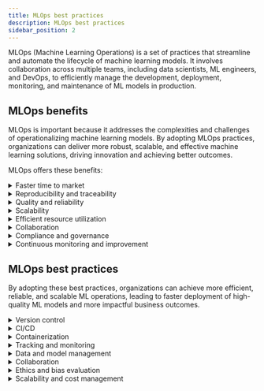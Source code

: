 ```yaml
---
title: MLOps best practices
description: MLOps best practices
sidebar_position: 2
---
```


MLOps (Machine Learning Operations) is a set of practices that streamline and automate the lifecycle of machine learning models. It involves collaboration across multiple teams, including data scientists, ML engineers, and DevOps, to efficiently manage the development, deployment, monitoring, and maintenance of ML models in production.

## MLOps benefits

MLOps is important because it addresses the complexities and challenges of operationalizing machine learning models. By adopting MLOps practices, organizations can deliver more robust, scalable, and effective machine learning solutions, driving innovation and achieving better outcomes.

MLOps offers these benefits:

<details>
<summary>Faster time to market</summary>

MLOps facilitates the rapid deployment of machine learning models to production by automating and monitoring the ML lifecycle stages, including data preparation, model training, validation, deployment, and monitoring.

This automation helps reduce manual errors and speeds up the process of getting models into production, enabling organizations to leverage their data insights more quickly and gain a competitive edge.

</details>

<details>
<summary>Reproducibility and traceability</summary>

Machine learning models depend heavily on data, parameters, and code.

MLOps practices ensure that every aspect of the machine learning process, from data preprocessing to model training and inference, is version-controlled, documented, and reproducible.

This makes it easier to trace back the steps of the model development process, understand decision-making, and replicate successful models.

</details>

<details>
<summary>Quality and reliability</summary>

By incorporating continuous integration and continuous deployment (CI/CD) practices, MLOps ensures that models are rigorously tested and validated before being deployed.

This not only enhances the quality and performance of models but also ensures they are reliable and stable in production environments.

</details>

<details>
<summary>Scalability</summary>

MLOps provides frameworks and methodologies for managing and deploying machine learning models at scale.

This includes managing resources efficiently, handling multiple models, and ensuring models can serve predictions under varying loads.

Scalability is crucial for businesses that rely on machine learning to process large volumes of data or require real-time insights.

</details>

<details>
<summary>Efficient resource utilization</summary>

Machine learning models, especially deep learning models, can be resource-intensive to train and deploy.

MLOps practices help optimize resource usage, reducing computational costs and ensuring that the infrastructure is efficiently utilized.

This includes selecting the appropriate hardware, managing cloud resources, and optimizing model performance.

</details>

<details>
<summary>Collaboration</summary>

MLOps fosters better collaboration between data scientists, ML engineers, and operations teams.

It standardizes processes and tools, enabling seamless communication and workflow management across teams with different expertise.

This cross-functional collaboration is vital for the successful deployment and maintenance of ML systems.

</details>

<details>
<summary>Compliance and governance</summary>

With increasing data privacy regulations and ethical considerations, MLOps ensures that machine learning processes are compliant with relevant laws and ethical guidelines.

This includes managing data access, ensuring model transparency, and implementing bias detection and mitigation strategies.

</details>

<details>
<summary>Continuous monitoring and improvement</summary>

MLOps involves continuous monitoring of deployed models to detect performance degradation, data drift, or concept drift.

This proactive approach allows for timely model updates or retraining, ensuring that the models remain effective and relevant over time.

</details>

## MLOps best practices

By adopting these best practices, organizations can achieve more efficient, reliable, and scalable ML operations, leading to faster deployment of high-quality ML models and more impactful business outcomes.

<details>
<summary>Version control</summary>

Version control everything, including:

- **Code:** Use version control systems like Git for all ML model code, scripts, and notebooks.
- **Data:** Version control your datasets to track changes over time, enabling reproducibility and rollback if needed.
- **Models:** Version your models along with their parameters, training scripts, and environment requirements.

</details>

<details>
<summary>CI/CD</summary>

Continuous integration (CI) and continuous delivery (CD) pipelines can automate testing, building, and deployment of ML models. This includes automated testing of code, data validation, model training, and deployment to production.

As part of CI/CD, it is especially useful to automate your testing. Ensure you include comprehensive tests for data validation, model validation, and integration tests to ensure reliability and performance of ML models. Employ techniques like A/B testing, shadow mode, and canary deployments to validate models in production environments.

There are a variety of CI/CD tools on the market today, including [Harness CI](/docs/continuous-integration) and [Harness CD](/docs/continuous-delivery).

</details>

<details>
<summary>Containerization</summary>

Use containers (such as Docker) to package your ML models, libraries, and dependencies. This ensures consistency across different environments and facilitates easier deployment and scaling.

Kubernetes or similar container orchestration tools can manage containerized applications for scaling and high availability.

</details>

<details>
<summary>Tracking and monitoring</summary>

Track experiments with detailed logging of model parameters, metrics, training data, and outcomes to compare models and reproduce results.

Implement monitoring for model performance (accuracy, precision, recall, etc.), data drift, concept drift, and operational metrics (latency, throughput, errors).

Use observability tools to log, trace, and visualize model predictions and system performance, enabling faster debugging and optimization.

</details>

<details>
<summary>Data and model management</summary>

Ensure robust data management practices, including secure data storage, access controls, and data privacy compliance (e.g., GDPR, CCPA).

Manage the lifecycle of your models with strategies for updating, retraining, and deprecating models as needed.

Use a model registry to manage and catalog models, including versioning and metadata, facilitating easier rollback, audit trails, and governance.

</details>

<details>
<summary>Collaboration</summary>

Foster collaboration across teams (data scientists, ML engineers, DevOps) with shared tools, platforms, and practices.

Document models, experiments, and decision-making processes to build institutional knowledge and aid in compliance efforts.

</details>

<details>
<summary>Ethics and bias evaluation</summary>

Integrate ethical considerations and bias detection in your ML workflows.

Regularly evaluate models for fairness and unintended biases, and implement corrective measures as necessary.

</details>

<details>
<summary>Scalability and cost management</summary>

Design your MLOps architecture for scalability, considering both the infrastructure and the model complexity.

Monitor and optimize resource usage and costs, using cloud services effectively and choosing the right compute resources for training and inference.

</details>
